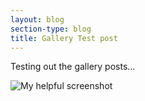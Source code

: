 ```yaml
---
layout: blog
section-type: blog
title: Gallery Test post
---
```


Testing out the gallery posts...

![My helpful screenshot](https://aokice.github.io/img/photo-gallery/nature/pic07.jpg)
